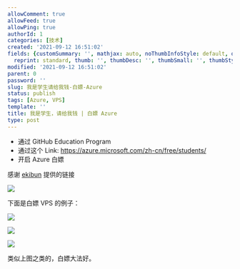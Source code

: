 ```yaml
---
allowComment: true
allowFeed: true
allowPing: true
authorId: 1
categories: [技术]
created: '2021-09-12 16:51:02'
fields: {customSummary: '', mathjax: auto, noThumbInfoStyle: default, outdatedNotice: 'no',
  reprint: standard, thumb: '', thumbDesc: '', thumbSmall: '', thumbStyle: default}
modified: '2021-09-12 16:51:02'
parent: 0
password: ''
slug: 我是学生请给我钱-白嫖-Azure
status: publish
tags: [Azure, VPS]
template: ''
title: 我是学生，请给我钱 | 白嫖 Azure
type: post
---
```


* 通过 GitHub Education Program
* 通过这个 Link: https://azure.microsoft.com/zh-cn/free/students/
* 开启 Azure 白嫖

感谢 [ekibun](https://github.com/ekibun) 提供的链接

![](https://cdn.jsdelivr.net/gh/JeffersonQin/blog-asset@latest/usr/picgo/20210912165515.png)

下面是白嫖 VPS 的例子：

![](https://cdn.jsdelivr.net/gh/JeffersonQin/blog-asset@latest/usr/picgo/20210912165606.png)

![](https://cdn.jsdelivr.net/gh/JeffersonQin/blog-asset@latest/usr/picgo/20210912165629.png)

![](https://cdn.jsdelivr.net/gh/JeffersonQin/blog-asset@latest/usr/picgo/20210912165653.png)

类似上图之类的，白嫖大法好。
